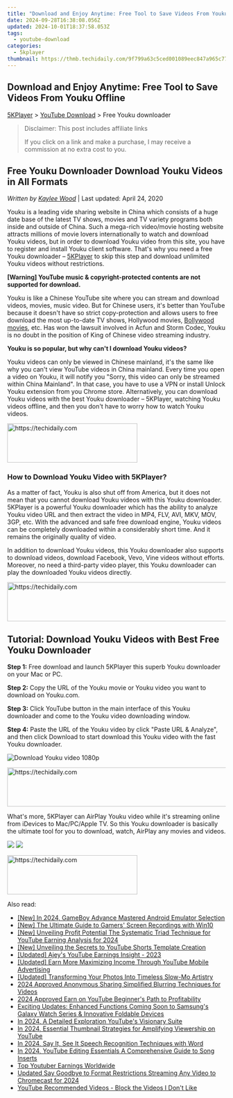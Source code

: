 ```yaml
---
title: "Download and Enjoy Anytime: Free Tool to Save Videos From Youku Offline"
date: 2024-09-28T16:38:08.056Z
updated: 2024-10-01T18:37:58.053Z
tags:
  - youtube-download
categories:
  - 5kplayer
thumbnail: https://thmb.techidaily.com/9f799a63c5ced001089eec847a965c77100b85a292d3d2c56946946b1d875c1f.jpg
---
```


## Download and Enjoy Anytime: Free Tool to Save Videos From Youku Offline

[5KPlayer](https://tools.techidaily.com/5kplayer/products/) \> [YouTube Download](https://tools.techidaily.com/5kplayer/youtube-download/) \> Free Youku downloader

>  Disclaimer: This post includes affiliate links
>
>  If you click on a link and make a purchase, I may receive a commission at no extra cost to you.
>

## Free Youku Downloader Download Youku Videos in All Formats

 _Written by [Kaylee Wood](https://www.quora.com/profile/Amanda-Hu-21)_ | Last updated: April 24, 2020 

Youku is a leading vide sharing website in China which consists of a huge date base of the latest TV shows, movies and TV variety programs both inside and outside of China. Such a mega-rich video/movie hosting website attracts millions of movie lovers internationally to watch and download Youku videos, but in order to download Youku video from this site, you have to register and install Youku client software. That's why you need a free Youku downloader – [5KPlayer](https://tools.techidaily.com/5kplayer/products/) to skip this step and download unlimited Youku videos without restrictions.

**\[Warning\] YouTube music & copyright-protected contents are not supported for download.**

Youku is like a Chinese YouTube site where you can stream and download videos, movies, music video. But for Chinese users, it's better than YouTube because it doesn't have so strict copy-protection and allows users to free download the most up-to-date TV shows, Hollywood movies, [Bollywood movies](https://tools.techidaily.com/5kplayer/youtube-download/), etc. Has won the lawsuit involved in Acfun and Storm Codec, Youku is no doubt in the position of King of Chinese video streaming industry. 

**Youku is so popular, but why can't I download Youku videos?**

Youku videos can only be viewed in Chinese mainland, it's the same like why you can't view YouTube videos in China mainland. Every time you open a video on Youku, it will notify you "Sorry, this video can only be streamed within China Mainland". In that case, you have to use a VPN or install Unlock Youku extension from you Chrome store. Alternatively, you can download Youku videos with the best Youku downloader – 5KPlayer, watching Youku videos offline, and then you don't have to worry how to watch Youku videos. 

<!-- affiliate ads begin -->
<a href="https://aligracehair.sjv.io/c/5597632/2027162/19272" target="_top" id="2027162">
  <img src="//a.impactradius-go.com/display-ad/19272-2027162" border="0" alt="https://techidaily.com" width="300" height="90"/>
</a>
<img height="0" width="0" src="https://aligracehair.sjv.io/i/5597632/2027162/19272" style="position:absolute;visibility:hidden;" border="0" />
<!-- affiliate ads end -->

### How to Download Youku Video with 5KPlayer?

As a matter of fact, Youku is also shut off from America, but it does not mean that you cannot download Youku videos with this Youku downloader. 5KPlayer is a powerful Youku downloader which has the ability to analyze Youku video URL and then extract the video in MP4, FLV, AVI, MKV, MOV, 3GP, etc. With the advanced and safe free download engine, Youku videos can be completely downloaded within a considerably short time. And it remains the originally quality of video. 

In addition to download Youku videos, this Youku downloader also supports to download videos, download Facebook, Vevo, Vine videos without efforts. Moreover, no need a third-party video player, this Youku downloader can play the downloaded Youku videos directly. 

<!-- affiliate ads begin -->
<a href="https://imp.i357552.net/c/5597632/1001453/11832" target="_top" id="1001453">
  <img src="//a.impactradius-go.com/display-ad/11832-1001453" border="0" alt="https://techidaily.com" width="728" height="90"/>
</a>
<img height="0" width="0" src="https://imp.i357552.net/i/5597632/1001453/11832" style="position:absolute;visibility:hidden;" border="0" />
<!-- affiliate ads end -->

##  Tutorial: Download Youku Videos with Best Free Youku Downloader

**Step 1:**  Free download and launch 5KPlayer this superb Youku downloader on your Mac or PC. 

**Step 2:** Copy the URL of the Youku movie or Youku video you want to download on Youku.com.

**Step 3:** Click YouTube button in the main interface of this Youku downloader and come to the Youku video downloading window.

**Step 4:** Paste the URL of the Youku video by click "Paste URL & Analyze", and then click Download to start download this Youku video with the fast Youku downloader. 

![Download Youku video 1080p](https://www.5kplayer.com/youtube-download/img/download-drake-one-dance.jpg) 

<!-- affiliate ads begin -->
<a href="https://appsumo.8odi.net/c/5597632/2144276/7443" target="_top" id="2144276">
  <img src="//a.impactradius-go.com/display-ad/7443-2144276" border="0" alt="https://techidaily.com" width="728" height="90"/>
</a>
<img height="0" width="0" src="https://appsumo.8odi.net/i/5597632/2144276/7443" style="position:absolute;visibility:hidden;" border="0" />
<!-- affiliate ads end -->

What's more, 5KPlayer can AirPlay Youku video while it's streaming online from iDevices to Mac/PC/Apple TV. So this Youku downloader is basically the ultimate tool for you to download, watch, AirPlay any movies and videos. 

[![](https://www.5kplayer.com/youtube-download/../button/freedownwhitewin.png)](https://tools.techidaily.com/5kplayer/products/) [![](https://www.5kplayer.com/youtube-download/../button/freedownbackmac.png)](https://tools.techidaily.com/5kplayer/products/)

<!-- affiliate ads begin -->
<a href="https://laganoo.pxf.io/c/5597632/1528681/16446" target="_top" id="1528681">
  <img src="//a.impactradius-go.com/display-ad/16446-1528681" border="0" alt="https://techidaily.com" width="300" height="90"/>
</a>
<img height="0" width="0" src="https://laganoo.pxf.io/i/5597632/1528681/16446" style="position:absolute;visibility:hidden;" border="0" />
<!-- affiliate ads end -->

<ins class="adsbygoogle"
     style="display:block"
     data-ad-format="autorelaxed"
     data-ad-client="ca-pub-7571918770474297"
     data-ad-slot="1223367746"></ins>

<ins class="adsbygoogle"
     style="display:block"
     data-ad-client="ca-pub-7571918770474297"
     data-ad-slot="8358498916"
     data-ad-format="auto"
     data-full-width-responsive="true"></ins>

<span class="atpl-alsoreadstyle">Also read:</span>
<div><ul>
<li><a href="https://screen-sharing-recording.techidaily.com/new-in-2024-gameboy-advance-mastered-android-emulator-selection/"><u>[New] In 2024, GameBoy Advance Mastered Android Emulator Selection</u></a></li>
<li><a href="https://screen-recording.techidaily.com/new-the-ultimate-guide-to-gamers-screen-recordings-with-win10/"><u>[New] The Ultimate Guide to Gamers' Screen Recordings with Win10</u></a></li>
<li><a href="https://youtube-lab.techidaily.com/nveiling-profit-potential-the-systematic-triad-technique-for-youtube-earning-analysis-for-2024/"><u>[New] Unveiling Profit Potential The Systematic Triad Technique for YouTube Earning Analysis for 2024</u></a></li>
<li><a href="https://facebook-record-videos.techidaily.com/new-unveiling-the-secrets-to-youtube-shorts-template-creation/"><u>[New] Unveiling the Secrets to YouTube Shorts Template Creation</u></a></li>
<li><a href="https://youtube-video-recordings.techidaily.com/updated-ajeys-youtube-earnings-insight-2023/"><u>[Updated] Ajey's YouTube Earnings Insight - 2023</u></a></li>
<li><a href="https://youtube-video-recordings.techidaily.com/updated-earn-more-maximizing-income-through-youtube-mobile-advertising/"><u>[Updated] Earn More Maximizing Income Through YouTube Mobile Advertising</u></a></li>
<li><a href="https://some-approaches.techidaily.com/updated-transforming-your-photos-into-timeless-slow-mo-artistry/"><u>[Updated] Transforming Your Photos Into Timeless Slow-Mo Artistry</u></a></li>
<li><a href="https://youtube-video-recordings.techidaily.com/2024-approved-anonymous-sharing-simplified-blurring-techniques-for-videos/"><u>2024 Approved Anonymous Sharing Simplified Blurring Techniques for Videos</u></a></li>
<li><a href="https://youtube-video-recordings.techidaily.com/2024-approved-earn-on-youtube-beginners-path-to-profitability/"><u>2024 Approved Earn on YouTube Beginner's Path to Profitability</u></a></li>
<li><a href="https://hardware-reviews.techidaily.com/exciting-updates-enhanced-functions-coming-soon-to-samsungs-galaxy-watch-series-and-innovative-foldable-devices/"><u>Exciting Updates: Enhanced Functions Coming Soon to Samsung's Galaxy Watch Series & Innovative Foldable Devices</u></a></li>
<li><a href="https://youtube-video-recordings.techidaily.com/in-2024-a-detailed-exploration-youtubes-visionary-suite/"><u>In 2024, A Detailed Exploration YouTube's Visionary Suite</u></a></li>
<li><a href="https://youtube-video-recordings.techidaily.com/in-2024-essential-thumbnail-strategies-for-amplifying-viewership-on-youtube/"><u>In 2024, Essential Thumbnail Strategies for Amplifying Viewership on YouTube</u></a></li>
<li><a href="https://extra-support.techidaily.com/in-2024-say-it-see-it-speech-recognition-techniques-with-word/"><u>In 2024, Say It, See It Speech Recognition Techniques with Word</u></a></li>
<li><a href="https://facebook-video-share.techidaily.com/in-2024-youtube-editing-essentials-a-comprehensive-guide-to-song-inserts/"><u>In 2024, YouTube Editing Essentials A Comprehensive Guide to Song Inserts</u></a></li>
<li><a href="https://youtube-video-recordings.techidaily.com/top-youtuber-earnings-worldwide/"><u>Top Youtuber Earnings Worldwide</u></a></li>
<li><a href="https://smart-video-editing.techidaily.com/updated-say-goodbye-to-format-restrictions-streaming-any-video-to-chromecast-for-2024/"><u>Updated Say Goodbye to Format Restrictions Streaming Any Video to Chromecast for 2024</u></a></li>
<li><a href="https://youtube-video-recordings.techidaily.com/youtube-recommended-videos-block-the-videos-i-dont-like/"><u>YouTube Recommended Videos - Block the Videos I Don't Like</u></a></li>
</ul></div>

